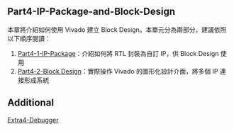 ## Part4-IP-Package-and-Block-Design

本章將介紹如何使用 Vivado 建立 Block Design。本單元分為兩部分，建議依照以下順序閱讀：

1. [Part4-1-IP-Package](./Part4-1-IP-Package/)：介紹如何將 RTL 封裝為自訂 IP，供 Block Design 使用  
2. [Part4-2-Block Design](./Part4-2-Block-Design/)：實際操作 Vivado 的圖形化設計介面，將多個 IP 連接形成系統

## Additional  

[Extra4-Debugger](../Extra4-Debugger/)